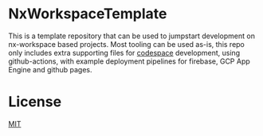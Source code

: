 # NxWorkspaceTemplate

This is a template repository that can be used to jumpstart development on nx-workspace based projects. 
Most tooling can be used as-is, this repo only includes extra supporting files for [codespace](https://github.com/features/codespaces) development, using github-actions, with example deployment pipelines for firebase, GCP App Engine and github pages.


# License

[MIT](./LICENSE.md)

